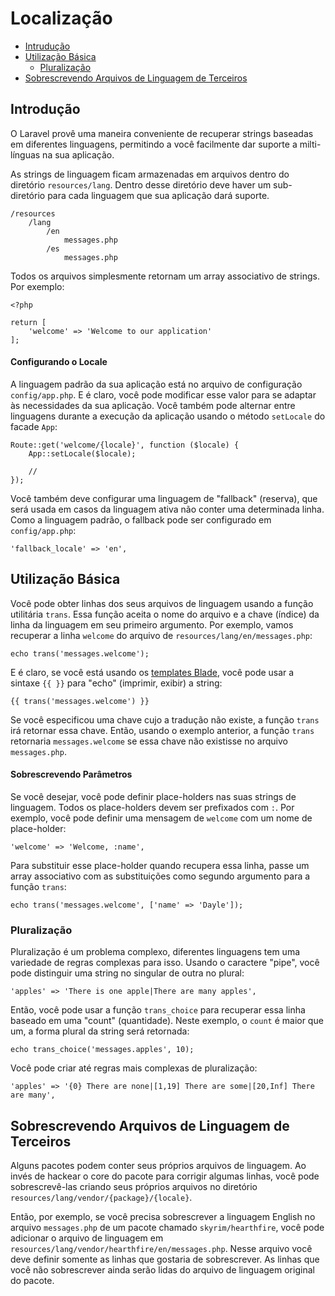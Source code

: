 # Localização

- [Intrudução](#introduction)
- [Utilização Básica](#basic-usage)
    - [Pluralização](#pluralization)
- [Sobrescrevendo Arquivos de Linguagem de Terceiros](#overriding-vendor-language-files)

<a name="introduction"></a>
## Introdução

O Laravel provê uma maneira conveniente de recuperar strings baseadas em diferentes linguagens, permitindo a você facilmente dar suporte a milti-línguas na sua aplicação.


As strings de linguagem ficam armazenadas em arquivos dentro do diretório `resources/lang`. Dentro desse diretório deve haver um sub-diretório para cada linguagem que sua aplicação dará suporte.

    /resources
        /lang
            /en
                messages.php
            /es
                messages.php

Todos os arquivos simplesmente retornam um array associativo de strings. Por exemplo:

    <?php

    return [
        'welcome' => 'Welcome to our application'
    ];


#### Configurando o Locale

A linguagem padrão da sua aplicação está no arquivo de configuração `config/app.php`. E é claro, você pode modificar esse valor para se adaptar às necessidades da sua aplicação. Você também pode alternar entre linguagens durante a execução da aplicação usando o método `setLocale` do facade `App`:

    Route::get('welcome/{locale}', function ($locale) {
        App::setLocale($locale);

        //
    });

Você também deve configurar uma linguagem de "fallback" (reserva), que será usada em casos da linguagem ativa não conter uma determinada linha. Como a linguagem padrão, o fallback pode ser configurado em `config/app.php`:

    'fallback_locale' => 'en',

<a name="basic-usage"></a>
## Utilização Básica

Você pode obter linhas dos seus arquivos de linguagem usando a função utilitária `trans`. Essa função aceita o nome do arquivo e a chave (índice) da linha da linguagem em seu primeiro argumento. Por exemplo, vamos recuperar a linha `welcome` do arquivo de `resources/lang/en/messages.php`:

    echo trans('messages.welcome');

E é claro, se você está usando os [templates Blade](/docs/{{version}}/blade), você pode usar a sintaxe `{{ }}` para "echo" (imprimir, exibir) a string:

    {{ trans('messages.welcome') }}


Se você especificou uma chave cujo a tradução não existe, a função `trans` irá retornar essa chave. Então, usando o exemplo anterior, a função `trans` retornaria `messages.welcome` se essa chave não existisse no arquivo `messages.php`.

#### Sobrescrevendo Parâmetros

Se você desejar, você pode definir place-holders nas suas strings de linguagem. Todos os place-holders devem ser prefixados com `:`. Por exemplo, você pode definir uma mensagem de `welcome` com um nome de place-holder:

    'welcome' => 'Welcome, :name',

Para substituir esse place-holder quando recupera essa linha, passe um array associativo com as substituições como segundo argumento para a função `trans`:

    echo trans('messages.welcome', ['name' => 'Dayle']);

<a name="pluralization"></a>
### Pluralização

Pluralização é um problema complexo, diferentes linguagens tem uma variedade de regras complexas para isso. Usando o caractere "pipe", você pode distinguir uma string no singular de outra no plural:

    'apples' => 'There is one apple|There are many apples',

Então, você pode usar a função `trans_choice` para recuperar essa linha baseado em uma "count" (quantidade). Neste exemplo, o `count` é maior que um, a forma plural da string será retornada:

    echo trans_choice('messages.apples', 10);

Você pode criar até regras mais complexas de pluralização:

    'apples' => '{0} There are none|[1,19] There are some|[20,Inf] There are many',

<a name="overriding-vendor-language-files"></a>
## Sobrescrevendo Arquivos de Linguagem de Terceiros

Alguns pacotes podem conter seus próprios arquivos de linguagem. Ao invés de hackear o core do pacote para corrigir algumas linhas, você pode sobrescrevê-las criando seus próprios arquivos no diretório `resources/lang/vendor/{package}/{locale}`.

Então, por exemplo, se você precisa sobrescrever a linguagem English no arquivo `messages.php` de um pacote chamado `skyrim/hearthfire`, você pode adicionar o arquivo de linguagem em `resources/lang/vendor/hearthfire/en/messages.php`. Nesse arquivo você deve definir somente as linhas que gostaria de sobrescrever. As linhas que você não sobrescrever ainda serão lidas do arquivo de linguagem original do pacote.
